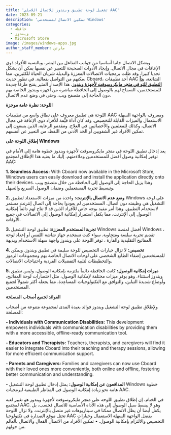 ```yaml
---
title: 'تشغيل لوحة تطبيق ويندوز للاتصال اللاسلي AAC'
date: 2023-09-21
description: 'تمكين الاتصال لمستخدمي Windows'
categories:
  - حافظة
  - ويندوز
  - Microsoft Store
image: /images/windows-apps.jpg
author_staff_member: مارتن
---
```


ويشكل الاتصال جانبا أساسيا من جوانب التفاعل بين البشر، وبالنسبة للأفراد ذوي الإعاقات في مجال الاتصال. وإيجاد الأدوات الصحيحة للتعبير عن نفسها يمكن أن يشكل تحديا كبيرا. وقد ظلت برمجيات الاتصالات المعززة والبديلة شريان الحياة للكثيرين، مما مكنهم من التواصل بفعالية. في تطور حديث، Cboard، أحد تطبيقات AAC الشائعة، [**بدأ التطبيق للتو في متجر مايكروسوفت لأجهزة ويندوز**](https://apps.microsoft.com/store/detail/cboard-aac-app/XP9M5KQV699FLR). هذا الإصدار المثير يفتح طرقا جديدة للمستخدمين، السماح لهم بالوصول إلى الحافظة مباشرة من أجهزة ويندوز الخاصة بهم دون الحاجة إلى متصفح ويب، وحتى في وضع عدم الاتصال.

**اللوحة: نظرة عامة موجزة**

اللوحة هي تطبيق معروف على نطاق واسع من تطبيقات AAC ومعروف بالواجهة السهلة الاستعمال والميزات القابلة للتخصيص. وقد كان أداة قيِّمة للأفراد ذوي الإعاقة في مجال الاتصال، وكذلك للمعلمين والأخصائيين في العلاج. ومقدمو الرعاية، الذين يسعون إلى تمكين الأفراد غير الشفويين أو الحد الأدنى من اللفظ، من التعبير عن أنفسهم.

**إطلاق اللوحة على Windows**

يعد إدخال تطبيق اللوحة في متجر مايكروسوفت لأجهزة ويندوز خطوة هامة إلى الأمام في توفير إمكانية وصول أفضل للمستخدمين وملاءمتهم. إليك ما يعنيه هذا الإطلاق لمجتمع AAC:

**1. Seamless Access:** With Cboard now available in the Microsoft Store, Windows users can easily download and install the application directly onto their devices. وهذا يزيل الحاجة إلى الوصول إلى الحافظة من خلال متصفح ويب وتبسيط تجربة المستعملين وضمان الوصول السريع والسهل.

**2. وضع عدم الاتصال بالإنترنت:** واحدة من ميزات الاستعداد لتطبيق Windows على لوحة التشغيل هي وظيفته دون اتصال. المستخدمين لم يعودوا بحاجة إلى اتصال إنترنت مستمر لاستخدام التطبيق. وهذا أمر مفيد بوجه خاص للأفراد الذين قد لا تتاح لهم دائماً إمكانية الوصول إلى الإنترنت، مما يكفل استمرار إمكانية الوصول إلى الاتصالات في جميع الأوقات.

**3. تجربة المستخدم المعززة:** تطبيق لوحة التشغيل Windows أفضل لمنصة Windows ، تقديم تجربة سلسة ومتجاوبة. سواء كنت تستخدم جهاز شاشة اللمس أو إعداد لوحة المفاتيح التقليدية والفأرة ، توفر اللوحة على ويندوز واجهة سهلة الاستخدام وبديهة.

**4. تخصيص:** لا تزال خيارات التخصيص للوحة سليمة في تطبيق ويندوز. ويمكن للمستخدمين إضفاء الطابع الشخصي على لوحات الاتصال الخاصة بهم ومجموعات الرموز والتخطيطات لتلبية التفضيلات الفردية واحتياجات الاتصالات.

**5. ميزات إمكانية الوصول:** كانت الحافظة دائماً ملتزمة بإمكانية الوصول، وليس تطبيق ويندوز استثناء. وهو يوفر ميزات مختلفة لإمكانية الوصول، مثل اختصارات لوحة المفاتيح، وأوضاع شديدة التباين، والتوافق مع التكنولوجيات المساعِدة، مما يجعله أكثر شمولاً لجميع المستخدمين.

**الفوائد لجميع أصحاب المصلحة**

ولإطلاق تطبيق لوحة التشغيل ويندوز فوائد بعيدة المدى لمجموعة متنوعة من أصحاب المصلحة:

**- Individuals with Communication Disabilities:** This development empowers individuals with communication disabilities by providing them with a more accessible, offline-ready communication tool.

**- Educators and Therapists:** Teachers, therapists, and caregivers will find it easier to integrate Cboard into their teaching and therapy sessions, allowing for more efficient communication support.

**- Parents and Caregivers:** Families and caregivers can now use Cboard with their loved ones more conveniently, both online and offline, fostering better communication and understanding.

**- المدافعون عن إمكانية الوصول:** يمثل إدخال تطبيق لوحة التشغيل Windows خطوة هامة نحو زيادة إمكانية الوصول في المناظر الطبيعية لبرمجيات AAC.

في الختام، إن إطلاق تطبيق اللوحة على متجر مايكروسوفت لأجهزة ويندوز هو تغيير لعبة لمجتمع AAC. وهو لا يبسط سبل الوصول إلى هذه الأداة الأساسية للاتصال فحسب، بل يكفل أيضا أن يظل الاتصال ممكنا في سيناريوهات غير متصل بالإنترنت. ولا تزال اللوحة تحتل موقع الصدارة في تكنولوجيا AAC بفضل الواجهة السهلة الاستعمال وخيارات التخصيص والالتزام بإمكانية الوصول. • تمكين الأفراد من الاتصال الفعال والاتصال بالعالم من حولهم.